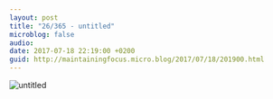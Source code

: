 ```yaml
---
layout: post
title: "26/365 - untitled"
microblog: false
audio: 
date: 2017-07-18 22:19:00 +0200
guid: http://maintainingfocus.micro.blog/2017/07/18/201900.html
---
```

![untitled](https://f000.backblazeb2.com/file/Roel-Share/26-untitled.jpg)
